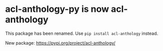 # acl-anthology-py is now acl-anthology

This package has been renamed.  Use `pip install acl-anthology` instead.

New package: https://pypi.org/project/acl-anthology/
